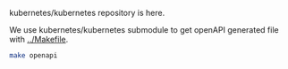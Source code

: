 kubernetes/kubernetes repository is here.

We use kubernetes/kubernetes submodule to get openAPI generated file with [../Makefile](../Makefile).

```sh
make openapi
```
